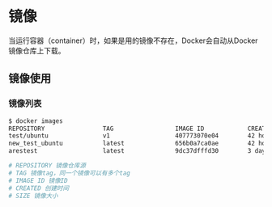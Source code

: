 # 镜像

当运行容器（container）时，如果是用的镜像不存在，Docker会自动从Docker镜像仓库上下载。

## 镜像使用

### 镜像列表

```bash
$ docker images
REPOSITORY                TAG                 IMAGE ID            CREATED             SIZE
test/ubuntu               v1                  407773070e04        42 hours ago        73.9MB
new_test_ubuntu           latest              656b0a7ca0ae        42 hours ago        73.9MB
arestest                  latest              9dc37dfffd30        3 days ago          926MB

# REPOSITORY 镜像仓库源
# TAG 镜像tag，同一个镜像可以有多个tag
# IMAGE ID 镜像ID
# CREATED 创建时间
# SIZE 镜像大小
```

